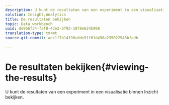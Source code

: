 ```yaml
---
description: U kunt de resultaten van een experiment in een visualisatie binnen Inzicht bekijken.
solution: Insight,Analytics
title: De resultaten bekijken
topic: Data workbench
uuid: de9b6f34-faf8-43e2-bf93-1078e624b908
translation-type: tm+mt
source-git-commit: aec1f7b14198cdde91f61d490a235022943bfedb

---
```



# De resultaten bekijken{#viewing-the-results}

U kunt de resultaten van een experiment in een visualisatie binnen Inzicht bekijken.

